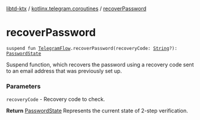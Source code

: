 [libtd-ktx](../index.md) / [kotlinx.telegram.coroutines](index.md) / [recoverPassword](./recover-password.md)

# recoverPassword

`suspend fun `[`TelegramFlow`](../kotlinx.telegram.core/-telegram-flow/index.md)`.recoverPassword(recoveryCode: `[`String`](https://kotlinlang.org/api/latest/jvm/stdlib/kotlin/-string/index.html)`?): `[`PasswordState`](https://tdlibx.github.io/td/docs/org/drinkless/td/libcore/telegram/TdApi/PasswordState.html)

Suspend function, which recovers the password using a recovery code sent to an email address that
was previously set up.

### Parameters

`recoveryCode` - Recovery code to check.

**Return**
[PasswordState](https://tdlibx.github.io/td/docs/org/drinkless/td/libcore/telegram/TdApi/PasswordState.html) Represents the current state of 2-step verification.

